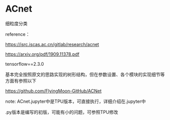 # ACnet


 细粒度分类
 
 reference：
 
 https://isrc.iscas.ac.cn/gitlab/research/acnet
 
 https://arxiv.org/pdf/1909.11378.pdf
 
 tensorflow==2.3.0
 
 
 基本完全按照原文的思路实现的树形结构，但在参数设置、各个模块的实现细节等方面有参照以下
 
 https://github.com/FlyingMoon-GitHub/ACNet
 
 note:
 ACnet.jupyter中是TPU版本，可直接执行，详细介绍在.jupyter中
 
 .py版本是编写的初版，可能有小的问题，可参照TPU修改
 
 
 